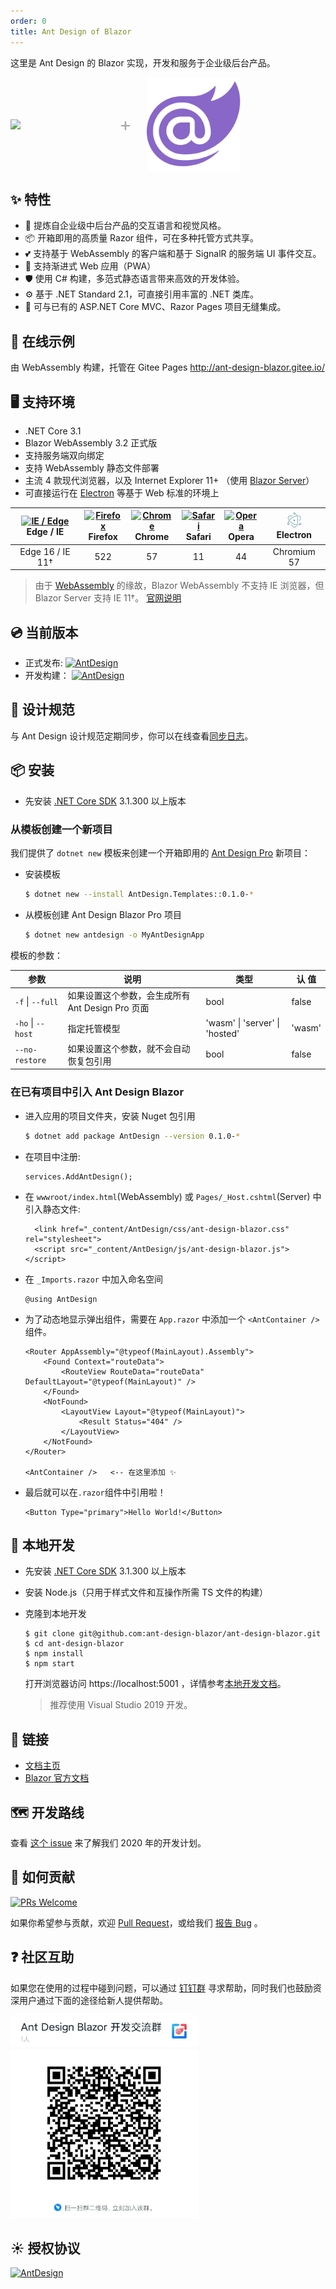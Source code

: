 ```yaml
---
order: 0
title: Ant Design of Blazor
---
```


这里是 Ant Design 的 Blazor 实现，开发和服务于企业级后台产品。

<div class="pic-plus">
  <img width="150" src="https://gw.alipayobjects.com/zos/rmsportal/KDpgvguMpGfqaHPjicRK.svg">
  <span>+</span>
  <img height="150" src="/docs/assets/blazor.svg">
</div>

<style>
.pic-plus > * {
  display: inline-block !important;
  vertical-align: middle;
}
.pic-plus span {
  font-size: 30px;
  color: #aaa;
  margin: 0 20px;
}
</style>

## ✨ 特性

- 🌈 提炼自企业级中后台产品的交互语言和视觉风格。
- 📦 开箱即用的高质量 Razor 组件，可在多种托管方式共享。
- 💕 支持基于 WebAssembly 的客户端和基于 SignalR 的服务端 UI 事件交互。
- 🎨 支持渐进式 Web 应用（PWA）
- 🛡 使用 C# 构建，多范式静态语言带来高效的开发体验。
- ⚙️ 基于 .NET Standard 2.1，可直接引用丰富的 .NET 类库。
- 🎁 可与已有的 ASP.NET Core MVC、Razor Pages 项目无缝集成。

## 🌈 在线示例

由 WebAssembly 构建，托管在 Gitee Pages http://ant-design-blazor.gitee.io/

## 🖥 支持环境

- .NET Core 3.1
- Blazor WebAssembly 3.2 正式版
- 支持服务端双向绑定
- 支持 WebAssembly 静态文件部署
- 主流 4 款现代浏览器，以及 Internet Explorer 11+ （使用 [Blazor Server](https://angular.io/guide/browser-support)）
- 可直接运行在 [Electron](http://electron.atom.io/) 等基于 Web 标准的环境上

| [<img src="https://raw.githubusercontent.com/alrra/browser-logos/master/src/edge/edge_48x48.png" alt="IE / Edge" width="24px" height="24px" />](http://godban.github.io/browsers-support-badges/)</br> Edge / IE | [<img src="https://raw.githubusercontent.com/alrra/browser-logos/master/src/firefox/firefox_48x48.png" alt="Firefox" width="24px" height="24px" />](http://godban.github.io/browsers-support-badges/)</br>Firefox | [<img src="https://raw.githubusercontent.com/alrra/browser-logos/master/src/chrome/chrome_48x48.png" alt="Chrome" width="24px" height="24px" />](http://godban.github.io/browsers-support-badges/)</br>Chrome | [<img src="https://raw.githubusercontent.com/alrra/browser-logos/master/src/safari/safari_48x48.png" alt="Safari" width="24px" height="24px" />](http://godban.github.io/browsers-support-badges/)</br>Safari | [<img src="https://raw.githubusercontent.com/alrra/browser-logos/master/src/opera/opera_48x48.png" alt="Opera" width="24px" height="24px" />](http://godban.github.io/browsers-support-badges/)</br>Opera | [<img src="https://raw.githubusercontent.com/alrra/browser-logos/master/src/electron/electron_48x48.png" alt="Electron" width="24px" height="24px" />](http://godban.github.io/browsers-support-badges/)</br>Electron |
| :--------------------------------------------------------------------------------------------------------------------------------------------------------------------------------------------------------------: | :---------------------------------------------------------------------------------------------------------------------------------------------------------------------------------------------------------------: | :-----------------------------------------------------------------------------------------------------------------------------------------------------------------------------------------------------------: | :-----------------------------------------------------------------------------------------------------------------------------------------------------------------------------------------------------------: | :-------------------------------------------------------------------------------------------------------------------------------------------------------------------------------------------------------: | :-------------------------------------------------------------------------------------------------------------------------------------------------------------------------------------------------------------------: |
|                                                                                                 Edge 16 / IE 11†                                                                                                 |                                                                                                        522                                                                                                        |                                                                                                      57                                                                                                       |                                                                                                      11                                                                                                       |                                                                                                    44                                                                                                     |                                                                                                      Chromium 57                                                                                                      |

> 由于 [WebAssembly](https://webassembly.org) 的缘故，Blazor WebAssembly 不支持 IE 浏览器，但 Blazor Server 支持 IE 11†。 [官网说明](https://docs.microsoft.com/en-us/aspnet/core/blazor/supported-platforms?view=aspnetcore-3.1)

## 💿 当前版本

- 正式发布: [![AntDesign](https://img.shields.io/nuget/v/AntDesign.svg?color=red&style=flat-square)](https://www.nuget.org/packages/AntDesign/)
- 开发构建： [![AntDesign](https://img.shields.io/nuget/vpre/AntDesign.svg?color=red&style=flat-square)](https://www.nuget.org/packages/AntDesign/)


## 🎨 设计规范

与 Ant Design 设计规范定期同步，你可以在线查看[同步日志](https://github.com/ant-design-blazor/ant-design-blazor/actions?query=workflow%3A%22Style+sync+Bot%22)。

## 📦 安装

- 先安装 [.NET Core SDK](https://dotnet.microsoft.com/download/dotnet-core/3.1) 3.1.300 以上版本

### 从模板创建一个新项目

我们提供了 `dotnet new` 模板来创建一个开箱即用的 [Ant Design Pro](https://github.com/ant-design-blazor/ant-design-pro-blazor) 新项目：

- 安装模板

  ```bash
  $ dotnet new --install AntDesign.Templates::0.1.0-*
  ```

- 从模板创建 Ant Design Blazor Pro 项目

  ```bash
  $ dotnet new antdesign -o MyAntDesignApp
  ```

模板的参数：

| 参数             | 说明                                         | 类型          | 认  值    |
| ---------------- | -------------------------------------------- | ------------- |  --------- |
| `-f` \| `--full`  | 如果设置这个参数，会生成所有 Ant Design Pro 页面  | bool      |  false    |
| `-ho` \| `--host`   | 指定托管模型  | 'wasm' \| 'server' \| 'hosted'        | 'wasm'      |
| `--no-restore` | 如果设置这个参数，就不会自动恢复包引用         | bool       | false |

### 在已有项目中引入 Ant Design Blazor

- 进入应用的项目文件夹，安装 Nuget 包引用

  ```bash
  $ dotnet add package AntDesign --version 0.1.0-*
  ```

- 在项目中注册:

  ```
  services.AddAntDesign();
  ```

- 在 `wwwroot/index.html`(WebAssembly) 或 `Pages/_Host.cshtml`(Server) 中引入静态文件:

  ```
    <link href="_content/AntDesign/css/ant-design-blazor.css" rel="stylesheet">
    <script src="_content/AntDesign/js/ant-design-blazor.js"></script>
  ```

- 在 `_Imports.razor` 中加入命名空间

  ```
  @using AntDesign
  ```

- 为了动态地显示弹出组件，需要在 `App.razor` 中添加一个 `<AntContainer />` 组件。

  ```
  <Router AppAssembly="@typeof(MainLayout).Assembly">
      <Found Context="routeData">
          <RouteView RouteData="routeData" DefaultLayout="@typeof(MainLayout)" />
      </Found>
      <NotFound>
          <LayoutView Layout="@typeof(MainLayout)">
              <Result Status="404" />
          </LayoutView>
      </NotFound>
  </Router>

  <AntContainer />   <-- 在这里添加 ✨
  ```

- 最后就可以在`.razor`组件中引用啦！

  ```
  <Button Type="primary">Hello World!</Button>
  ```

## 🔨 本地开发

- 先安装 [.NET Core SDK](https://dotnet.microsoft.com/download/dotnet-core/3.1) 3.1.300 以上版本
- 安装 Node.js（只用于样式文件和互操作所需 TS 文件的构建）
- 克隆到本地开发

  ```
  $ git clone git@github.com:ant-design-blazor/ant-design-blazor.git
  $ cd ant-design-blazor
  $ npm install
  $ npm start
  ```

  打开浏览器访问 https://localhost:5001 ，详情参考[本地开发文档](https://github.com/ant-design-blazor/ant-design-blazor/wiki)。

  > 推荐使用 Visual Studio 2019 开发。

## 🔗 链接

- [文档主页](https://ant-design-blazor.gitee.io)
- [Blazor 官方文档](https://blazor.net)

## 🗺 开发路线

查看 [这个 issue](https://github.com/ant-design-blazor/ant-design-blazor/issues/21) 来了解我们 2020 年的开发计划。

## 🤝 如何贡献

[![PRs Welcome](https://img.shields.io/badge/PRs-welcome-brightgreen.svg?style=flat-square)](https://github.com/ant-design-blazor/ant-design-blazor/pulls)

如果你希望参与贡献，欢迎 [Pull Request](https://github.com/ant-design-blazor/ant-design-blazor/pulls)，或给我们 [报告 Bug](https://github.com/ant-design-blazor/ant-design-blazor/issues/new) 。

## ❓ 社区互助

如果您在使用的过程中碰到问题，可以通过 [钉钉群](https://h5.dingtalk.com/circle/healthCheckin.html?corpId=dingccf128388c3ea40eda055e4784d35b88&2f46=c9b80ba5&origin=11) 寻求帮助，同时我们也鼓励资深用户通过下面的途径给新人提供帮助。

<img src="/docs/assets/dingtalk.jpg" width="300">

## ☀️ 授权协议

[![AntDesign](https://img.shields.io/badge/License-MIT-blue?style=flat-square)](https://github.com/ant-design-blazor/ant-design-blazor/blob/master/LICENSE)
